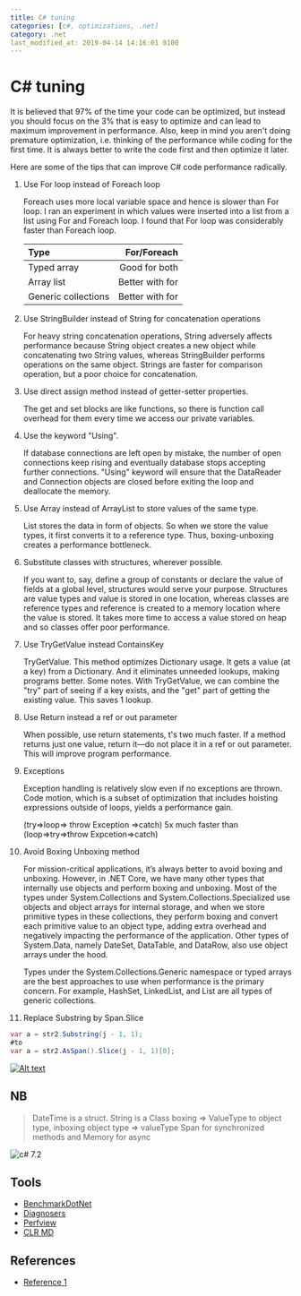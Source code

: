 ```yaml
---
title: C# tuning
categories: [c#, optimizations, .net]
category: .net
last_modified_at: 2019-04-14 14:16:01 0100
---
```


# C# tuning

It is believed that 97% of the time your code can be optimized, but instead you should focus on the 3% that is easy to optimize and can lead to maximum improvement in performance. Also, keep in mind you aren't doing premature optimization, i.e. thinking of the performance while coding for the first time. It is always better to write the code first and then optimize it later.

Here are some of the tips that can improve C# code performance radically.

1. Use For loop instead of Foreach loop

   Foreach uses more local variable space and hence is slower than For loop. I ran an experiment in which values were inserted  into a list from a list using For and Foreach loop. I found that For loop was considerably faster than Foreach loop.

   |Type                |For/Foreach      |
   |:-------------------|----------------:|
   |Typed array         |Good for both    |
   |Array list          |Better with for  |
   |Generic collections |Better with for  |

2. Use StringBuilder instead of String for concatenation operations

   For heavy string concatenation operations, String adversely affects performance because String object creates a new object while concatenating two String values, whereas StringBuilder performs operations on the same object. Strings are faster for comparison operation, but a poor choice for concatenation.

3. Use direct assign method instead of getter-setter properties.

   The get and set blocks are like functions, so there is function call overhead for them every time we access our private variables.

4. Use the keyword "Using".

   If database connections are left open by mistake, the number of open connections keep rising and eventually database stops accepting further connections. "Using" keyword will ensure that the DataReader and Connection objects are closed before exiting the loop and deallocate the memory.

5. Use Array instead of ArrayList to store values of the same type.

   List stores the data in form of objects. So when we store the value types, it first converts it to a reference type. Thus, boxing-unboxing creates a performance bottleneck.

6. Substitute classes with structures, wherever possible.

   If you want to, say, define a group of constants or declare the value of fields at a global level, structures would serve your purpose. Structures are value types and value is stored in one location, whereas classes are reference types and reference is created to a memory location where the value is stored. It takes more time to access a value stored on heap and so classes offer poor performance.

7. Use TryGetValue instead ContainsKey

   TryGetValue. This method optimizes Dictionary usage. It gets a value (at a key) from a Dictionary. And it eliminates unneeded lookups, making programs better.
   Some notes. With TryGetValue, we can combine the "try" part of seeing if a key exists, and the "get" part of getting the existing value. This saves 1 lookup.

8. Use Return instead a ref or out parameter

   When possible, use return statements, t's two much faster. If a method returns just one value, return it—do not place it in a ref or out parameter. This will improve program performance.

9. Exceptions

   Exception handling is relatively slow even if no exceptions are thrown. Code motion, which is a subset of optimization that includes hoisting expressions outside of loops, yields a performance gain.

   (try=>loop=> throw Exception =>catch) 5x much faster than (loop=>try=>throw Expcetion=>catch)

10. Avoid Boxing Unboxing method

    For mission-critical applications, it’s always better to avoid boxing and unboxing. However, in .NET Core, we have many other types that internally use objects and perform boxing and unboxing. Most of the types under System.Collections and System.Collections.Specialized use objects and object arrays for internal storage, and when we store primitive types in these collections, they perform boxing and convert each primitive value to an object type, adding extra overhead and negatively impacting the performance of the application. Other types of System.Data, namely DateSet, DataTable, and DataRow, also use object arrays under the hood.

    Types under the System.Collections.Generic namespace or typed arrays are the best approaches to use when performance is the primary concern. For example, HashSet, LinkedList, and List are all types of generic collections.

11. Replace Substring by Span.Slice

```csharp
var a = str2.Substring(j - 1, 1);
#to
var a = str2.AsSpan().Slice(j - 1, 1)[0];
```

[![Alt text](https://img.youtube.com/vi/VID/0.jpg)](https://channel9.msdn.com/Events/Connect/2017/T125)

## NB

> DateTime is a struct.
> String is a Class
> boxing => ValueType to object type, inboxing object type => valueType
> Span<T> for synchronized methods and Memory<T> for async

![c# 7.2](https://i.imgur.com/yXN3PE1.png "c#7.2 optimizations")

## Tools

* [BenchmarkDotNet](https://github.com/dotnet/BenchmarkDotNet)
* [Diagnosers](https://benchmarkdotnet.org/articles/configs/diagnosers.html)
* [Perfview](https://github.com/Microsoft/perfview)
* [CLR MD](https://github.com/microsoft/clrmd)

## References

* [Reference 1](https://stackify.com/net-application-optimization/)
